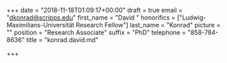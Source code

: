 +++
date = "2018-11-18T01:09:17+00:00"
draft = true
email = "dkonrad@scripps.edu"
first_name = "David "
honorifics = ["Ludwig-Maximilians-Universität Research Fellow"]
last_name = "Konrad"
picture = ""
position = "Research Associate"
suffix = "PhD"
telephone = "858-784-8636"
title = "konrad.david.md"

+++
